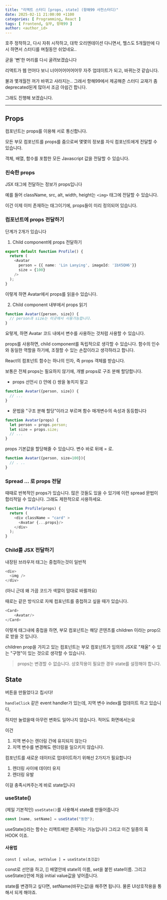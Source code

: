 ```yaml
---
title: "리액트 스터디 [props, state] (항해99 사전스터디)"
date: 2025-02-11 21:00:00 +1100
categories: [ Programming, React ]
tags: [ Frontend, 실무, 항해99 ]
author: <author_id>   
---
```


호주 정착하고, 다시 자취 시작하고, 대학 오리엔테이션 다니면서, 헬스도 5개월만에 다시 하면서 스터디를 며칠동안 쉬었네요..

굳을 '뻔'한 머리를 다시 굴려보겠습니다

리액트가 웹 언어다 보니 너어어어어어어무 자주 업데이트가 되고, 바뀌는것 같습니다.

불과 몇개월전 꺼가 바뀌고 사라지는.. 그래서 항해99에서 제공해준 스터디 교재가 좀 deprecated된게 많아서 조금 아쉽긴 합니다.

그래도 진행해 보겠습니다.

---

## Props

컴포넌트는 props를 이용해 서로 통신합니다.

모든 부모 컴포넌트를 props를 줌으로써 몇몇의 정보를 자식 컴포넌트에게 전달할 수 있습니다.

객체, 배열, 함수를 포함한 모든 Javascript 값을 전달할 수 있습니다.

### 친숙한 props
JSX 태그에 전달하는 정보가 props입니다

예를 들어 className, src, alt, width, height는 ```<img>``` 태그에 전달할 수 있습니다.

이건 이제 이미 존재하는 태그이기에, props들이 미리 정의되어 있습니다.

### 컴포넌트에 props 전달하기
 
단계가 2개가 있습니다
1. Child component에 props 전달하기

```typescript
export default function Profile() {
  return (
    <Avatar
      person = {{ name: 'Lin Lanying', imageId: '1bX5QH6'}}
      size = {100}
    />
  );
}
```

이렇게 하면 Avatar에서 props를 읽을수 있습니다.

2. Child component 내부에서 props 읽기

```typescript
function Avatar({person, size}) {
  // person과 size는 이곳에서 사용가능합니다.
}
```

요렇게, 하면 Avatar 코드 내에서 변수를 사용하는 것처럼 사용할 수 있습니다.

props를 사용하면, child component를 독립적으로 생각할 수 있습니다.
함수의 인수와 동일한 역할을 하기에, 조절할 수 있는 손잡이라고 생각하라고 합니다.

React의 컴포넌트 함수는 하나의 인자, 즉 props 객체를 받습니다.

보통은 전체 props는 필요하지 않기에, 개별 props로 구조 분해 할당합니다.

- props 선언시 () 안에 {} 쌍을 놓치지 말고
```typescript
function Avatar({person, size}) {
  // ...
}
```

- 문법을 "구조 분해 할당"이라고 부르며 함수 매개변수의 속성과 동등합니다
```typescript
function Avatar(props) {
  let person = props.person;
  let size = props.size;
  // ...
}
```
props 기본값을 할당해줄 수 있습니다. 변수 바로 뒤에 = 로.
```typescript
function Avatar({person, size=100}){
  // . ..
}
```

### Spread ... 로 props 전달
때때로 반복적인 props가 있습니다.
많은 것들도 있을 수 있기에 이런 spread 문법이 합리적일 수 있습니다. 
그래도 제한적으로 사용하세요.

```typescript
function Profile(props) {
  return (
    <div className = "card" >
      <Avatar {...props}/>
    </div>
  );
}
```

### Child를 JSX 전달하기

내장된 브라우저 태그는 중첩하는것이 일반적
```typescript
<div>
  <img />
</div>
```
(아니 근데 왜 가끔 코드가 색깔이 맘대로 바뀔까요)

때로는 같은 방식으로 자체 컴포넌트를 중첩하고 싶을 때가 있습니다.
```typescript
<Card>
    <Avatar/>
</Card>
```

이렇게 태그내에 중첩을 하면, 부모 컴포넌트는 해당 콘텐츠를 children 이라는 prop으로 받을 것 입니다.

children prop을 가지고 있는 컴포넌트는 부모 컴포넌트가 임의의 JSX로 "채울" 수 있는 "구멍"이 있는 것으로 생각할 수 있습니다.

> props는 변경할 수 없습니다. 상호작용이 필요한 경우 state를 설정해야 합니다.

## State
버튼을 만들었다고 칩시다! 

```handleClick``` 같은 event handler가 있는데, 지역 변수 index를 업데이트 하고 있습니다,

하지만 눌렀을때 아무런 변화도 일어나지 않습니다. 적어도 화면에서는요

이건 
1. 지역 변수는 렌더링 간에 유지되지 않는다
2. 지역 변수를 변경해도 렌더링을 일으키지 않습니다. 

컴포넌트를 새로운 데이터로 업데이트하기 위해선 2가지가 필요합니다

1. 렌더링 사이에 데이터 유지
2. 렌더링 유발

이걸 충족시켜주는게 바로 state입니다

### useState()
(제일 기본적인)
```useState()```를 사용해서 state를 만들어줍니다

```typescript
const [name, setName] = useState("동현");
```

useState()라는 함수는 리액트에만 존재하는 기능입니다 그리고 이건 일종의 훅 HOOK 이죠.

#### 사용법

```const [ value, setValue ] = useState(초깃값)```

const로 선언을 하고, [] 배열안에 state의 이름, set을 붙힌 state이름.
그리고 useState()안에 처음 initial value값을 넣어줍니다.

state를 변경하고 싶다면, setName(바꾸는값)을 해주면 됩니다. 
물론 UI상호작용을 통해서 되게 해야죠.

